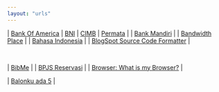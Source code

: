```yaml
---
layout: "urls"
---
```


| [Bank Of America](https://www.bankofamerica.com/) | [BNI](https://www.bni.co.id/) | [CIMB](https://www.octoclicks.co.id/) | [Permata](https://www.permatabank.com/) |
| [Bank Mandiri](https://bankmandiri.co.id/) |
| [Bandwidth Place](https://www.bandwidthplace.com/) |
| [Bahasa Indonesia](https://rahmatm.samik-ibrahim.vlsm.org/2017/08/bahasa-indonesia.html) |
| [BlogSpot Source Code Formatter](http://codeformatter.blogspot.com/) |

<br>

| [BibMe](https://www.bibme.org/) |
| [BPJS Reservasi](https://reservasi.ehealth.co.id/) |
| [Browser: What is my Browser?](https://www.whatismybrowser.com/) |

| [Balonku ada 5](https://youtu.be/K5czD_jB9Os) |


